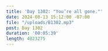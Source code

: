 ```yaml
---
title: 'Day 1302: "You’re all gone."'
date: 2024-08-13 15:12:00 -07:00
file: "/uploads/B1302.mp3"
post: Day 1302
duration: '00:05:39'
length: 4023275
---
```


